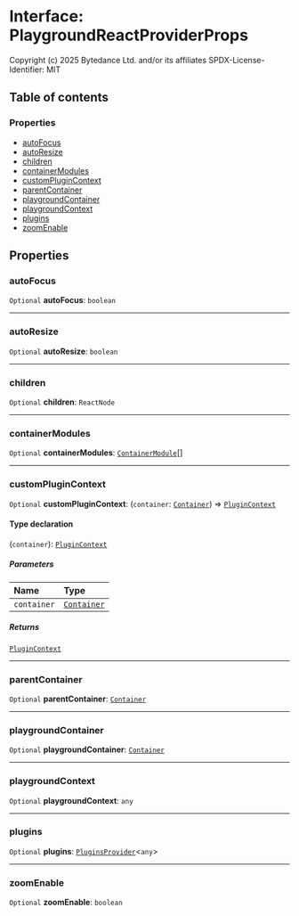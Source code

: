 # Interface: PlaygroundReactProviderProps

Copyright (c) 2025 Bytedance Ltd. and/or its affiliates
SPDX-License-Identifier: MIT

## Table of contents

### Properties

* [autoFocus](/en/auto-docs/editor/interfaces/PlaygroundReactProviderProps.md#autofocus)
* [autoResize](/en/auto-docs/editor/interfaces/PlaygroundReactProviderProps.md#autoresize)
* [children](/en/auto-docs/editor/interfaces/PlaygroundReactProviderProps.md#children)
* [containerModules](/en/auto-docs/editor/interfaces/PlaygroundReactProviderProps.md#containermodules)
* [customPluginContext](/en/auto-docs/editor/interfaces/PlaygroundReactProviderProps.md#customplugincontext)
* [parentContainer](/en/auto-docs/editor/interfaces/PlaygroundReactProviderProps.md#parentcontainer)
* [playgroundContainer](/en/auto-docs/editor/interfaces/PlaygroundReactProviderProps.md#playgroundcontainer)
* [playgroundContext](/en/auto-docs/editor/interfaces/PlaygroundReactProviderProps.md#playgroundcontext)
* [plugins](/en/auto-docs/editor/interfaces/PlaygroundReactProviderProps.md#plugins)
* [zoomEnable](/en/auto-docs/editor/interfaces/PlaygroundReactProviderProps.md#zoomenable)

## Properties

### autoFocus

`Optional` **autoFocus**: `boolean`

***

### autoResize

`Optional` **autoResize**: `boolean`

***

### children

`Optional` **children**: `ReactNode`

***

### containerModules

`Optional` **containerModules**: [`ContainerModule`](/en/auto-docs/editor/interfaces/interfaces.ContainerModule.md)\[]

***

### customPluginContext

`Optional` **customPluginContext**: (`container`: [`Container`](/en/auto-docs/editor/interfaces/interfaces.Container.md)) => [`PluginContext`](/en/auto-docs/editor/variables/PluginContext-1.md)

#### Type declaration

(`container`): [`PluginContext`](/en/auto-docs/editor/variables/PluginContext-1.md)

##### Parameters

| Name | Type |
| :------ | :------ |
| `container` | [`Container`](/en/auto-docs/editor/interfaces/interfaces.Container.md) |

##### Returns

[`PluginContext`](/en/auto-docs/editor/variables/PluginContext-1.md)

***

### parentContainer

`Optional` **parentContainer**: [`Container`](/en/auto-docs/editor/interfaces/interfaces.Container.md)

***

### playgroundContainer

`Optional` **playgroundContainer**: [`Container`](/en/auto-docs/editor/interfaces/interfaces.Container.md)

***

### playgroundContext

`Optional` **playgroundContext**: `any`

***

### plugins

`Optional` **plugins**: [`PluginsProvider`](/en/auto-docs/editor/interfaces/PluginsProvider.md)<`any`>

***

### zoomEnable

`Optional` **zoomEnable**: `boolean`
